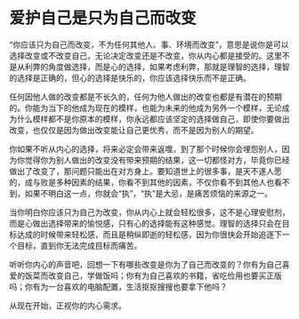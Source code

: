 # 爱护自己是只为自己而改变

“你应该只为自己而改变，不为任何其他人、事、环境而改变”，意思是说你是可以选择改变或不改变自己，无论决定改变还是不改变，你从内心都是接受的。这里不是从利弊的角度做选择，而是心的选择，如果考虑利弊，那就是理智的选择，理智的选择是正确的，但心的选择是快乐的，你应该选择快乐而不是正确。

任何因他人做的改变都是不长久的，任何为他人做出的改变也都是有潜在的预期的。你能为当下的他成为现在的模样，也能为未来的他成为另外一个模样，无论成为什么模样都不是你原本的模样，你永远都应该坚定的选择做自己，即使你要做出改变，也仅仅是因为做出改变能让自己更优秀，而不是因为别人的期望。

你如果不听从内心的选择，将来必定会带来返噬，到了那个时候你会埋怨别人，因为你觉得你为别人做出的改变没有带来预期的结果，这一切都怪对方，毕竟你已经做出了改变了，那问题只能出在对方身上。要知道世上的很多事，是天不遂人愿的，成与败是多种因素的结果，你看不到其他的因素，不仅你看不到其他人也看不到，如果不明白这一点，你就会“执”，“执”是大忌，是痛苦烦恼的来源之一。

当你明白你应该只为自己为改变，你从内心上就会轻松很多，这不是心理安慰剂，而是心做出选择带来的愉悦感，只有心的选择能有这种感觉。理智的选择只会在目标达成的时候带来轻松感，而且是稍纵即逝的轻松感，因为你很快会开始追逐下一个目标，直到你无法完成目标而痛苦。

听听你内心的声音吧，回想一下有哪些改变是你为了自己而改变的？你有为自己喜爱的饭菜而改变自己，学做饭吗；你有为自己喜欢的书籍，省吃俭用也要买正版吗；你有为一台喜欢的电脑配置，生活抠抠搜搜也要拿下他吗？

从现在开始，正视你的内心需求。

